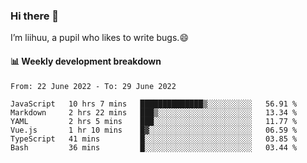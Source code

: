 ### Hi there 👋
I’m liihuu, a pupil who likes to write bugs.😄


#### 📊 Weekly development breakdown
<!--START_SECTION:waka-->

```text
From: 22 June 2022 - To: 29 June 2022

JavaScript   10 hrs 7 mins   ██████████████▒░░░░░░░░░░   56.91 %
Markdown     2 hrs 22 mins   ███▒░░░░░░░░░░░░░░░░░░░░░   13.34 %
YAML         2 hrs 5 mins    ███░░░░░░░░░░░░░░░░░░░░░░   11.77 %
Vue.js       1 hr 10 mins    █▓░░░░░░░░░░░░░░░░░░░░░░░   06.59 %
TypeScript   41 mins         █░░░░░░░░░░░░░░░░░░░░░░░░   03.85 %
Bash         36 mins         █░░░░░░░░░░░░░░░░░░░░░░░░   03.44 %
```

<!--END_SECTION:waka-->

<!--
**liihuu/liihuu** is a ✨ _special_ ✨ repository because its `README.md` (this file) appears on your GitHub profile.

Here are some ideas to get you started:

- 🔭 I’m currently working on ...
- 🌱 I’m currently learning ...
- 👯 I’m looking to collaborate on ...
- 🤔 I’m looking for help with ...
- 💬 Ask me about ...
- 📫 How to reach me: ...
- 😄 Pronouns: ...
- ⚡ Fun fact: ...
-->
